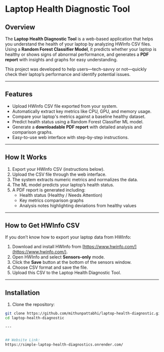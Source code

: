 # Laptop Health Diagnostic Tool

## Overview
The **Laptop Health Diagnostic Tool** is a web-based application that helps you understand the health of your laptop by analyzing HWInfo CSV files. Using a **Random Forest Classifier Model**, it predicts whether your laptop is healthy or shows signs of abnormal performance, and generates a **PDF report** with insights and graphs for easy understanding.

This project was developed to help users—tech-savvy or not—quickly check their laptop’s performance and identify potential issues.

---

## Features
- Upload HWInfo CSV file exported from your system.
- Automatically extract key metrics like CPU, GPU, and memory usage.
- Compare your laptop's metrics against a baseline healthy dataset.
- Predict health status using a Random Forest Classifier ML model.
- Generate a **downloadable PDF report** with detailed analysis and comparison graphs.
- Easy-to-use web interface with step-by-step instructions.

---

## How It Works
1. Export your HWInfo CSV (instructions below).  
2. Upload the CSV file through the web interface.  
3. The system extracts numeric metrics and normalizes the data.  
4. The ML model predicts your laptop’s health status.  
5. A PDF report is generated including:
   - Health status (Healthy / Needs Attention)
   - Key metrics comparison graphs
   - Analysis notes highlighting deviations from healthy values  

---

## How to Get HWInfo CSV
If you don’t know how to export your laptop data from HWInfo:

1. Download and install HWInfo from [https://www.hwinfo.com/](https://www.hwinfo.com/).  
2. Open HWInfo and select **Sensors-only** mode.  
3. Click the **Save** button at the bottom of the sensors window.  
4. Choose CSV format and save the file.  
5. Upload this CSV to the Laptop Health Diagnostic Tool.  

---

## Installation
1. Clone the repository:
```bash
git clone https://github.com/mithunpattabhi/laptop-health-diagnostic.git
cd laptop-health-diagnostic

---


## Website Link:
https://simple-laptop-health-diagnostics.onrender.com/
